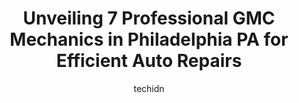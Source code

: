---
layout: ampstory
image: https://images.unsplash.com/photo-1598543877974-8fc727861c38?ixlib=rb-4.0.3&ixid=MnwxMjA3fDB8MHxwaG90by1wYWdlfHx8fGVufDB8fHx8&auto=format&fit=crop&w=640&h=853&q=80
author: techidn
featured: false
description: When it comes to maintaining and repairing your vehicle in Philadelphia PA, USA, you deserve nothing but the best. Thats why the 7 best GMC Mechanic in the area are here to offer their expe
title: Unveiling 7 Professional GMC Mechanics in Philadelphia PA for Efficient Auto Repairs
cover:
   title: Unveiling 7 Professional GMC Mechanics in Philadelphia PA for Efficient Auto Repairs
   subtitle: Rickpate
   background: https://images.unsplash.com/photo-1598543877974-8fc727861c38?ixlib=rb-4.0.3&ixid=MnwxMjA3fDB8MHxwaG90by1wYWdlfHx8fGVufDB8fHx8&auto=format&fit=crop&w=640&h=853&q=80

pages: 
 - layout: thirds
   top: <h1>#1 Waynes Garage</h1>
   bottom: "<p>I had a flat tire that needed repair and took it to Wayne. They were very busy and couldnt promise that they could fix it that day, which was not a problem for me. Two h</p>"
   background: https://www.knot35.com/toplist/wp-content/uploads/2023/06/best-gmc-mechanic-1-in-philadelphia-pa-1685836095.png
   backgroundblur: true
 - layout: thirds
   top: <h1>#2 Dons Auto Repair</h1>
   bottom: "<p>1132 E Passyunk Ave, Philadelphia, PA 19147, United States</p>"
   background: https://www.knot35.com/toplist/wp-content/uploads/2023/06/best-gmc-mechanic-2-in-philadelphia-pa-1685836096.png
   cta:
      link: https://www.knot35.com/toplist/unveiling-7-professional-gmc-mechanics-in-philadelphia-pa-for-efficient-auto-repairs/
      text: Unveiling 7 Professional GMC Mechanics in Philadelphia PA for Efficient Auto Repairs
 - layout: thirds
   top: <h1>#3 Eugens Auto Sales & Repairs</h1>
   bottom: "<p>8917 Frankford Ave, Philadelphia, PA 19136, United States</p>"
   background: https://www.knot35.com/toplist/wp-content/uploads/2023/06/best-gmc-mechanic-3-in-philadelphia-pa-1685836098.jpeg
   cta:
      link: https://www.knot35.com/toplist/unveiling-7-professional-gmc-mechanics-in-philadelphia-pa-for-efficient-auto-repairs/
      text: Unveiling 7 Professional GMC Mechanics in Philadelphia PA for Efficient Auto Repairs
 - layout: thirds
   top: <h1>#4 Xaviers Auto Center</h1>
   bottom: "<p>1845 Wakeling St, Philadelphia, PA 19124, United States</p>"
   background: https://images.unsplash.com/photo-1564951434112-64d74cc2a2d7?ixlib=rb-4.0.3&ixid=MnwxMjA3fDB8MHxwaG90by1wYWdlfHx8fGVufDB8fHx8&auto=format&fit=crop&w=640&h=853&q=80
   cta:
      link: https://www.knot35.com/toplist/unveiling-7-professional-gmc-mechanics-in-philadelphia-pa-for-efficient-auto-repairs/
      text: Unveiling 7 Professional GMC Mechanics in Philadelphia PA for Efficient Auto Repairs
 - layout: thirds
   top: <h1>#5 G & I Auto Repair</h1>
   bottom: "<p>10081 Sandmeyer Ln, Philadelphia, PA 19116, United States</p>"
   background: https://images.unsplash.com/photo-1518640467707-6811f4a6ab73?ixlib=rb-4.0.3&ixid=MnwxMjA3fDB8MHxwaG90by1wYWdlfHx8fGVufDB8fHx8&auto=format&fit=crop&w=640&h=853&q=80
   cta:
      link: https://www.knot35.com/toplist/unveiling-7-professional-gmc-mechanics-in-philadelphia-pa-for-efficient-auto-repairs/
      text: Unveiling 7 Professional GMC Mechanics in Philadelphia PA for Efficient Auto Repairs
 - layout: thirds
   top: <h1>#6 Kens Automotive</h1>
   bottom: "<p>341 N 10th St, Philadelphia, PA 19107, United States</p>"
   background: https://images.unsplash.com/photo-1522441815192-d9f04eb0615c?ixlib=rb-4.0.3&ixid=MnwxMjA3fDB8MHxwaG90by1wYWdlfHx8fGVufDB8fHx8&auto=format&fit=crop&w=640&h=853&q=80
   cta:
      link: https://www.knot35.com/toplist/unveiling-7-professional-gmc-mechanics-in-philadelphia-pa-for-efficient-auto-repairs/
      text: Unveiling 7 Professional GMC Mechanics in Philadelphia PA for Efficient Auto Repairs
 - layout: thirds
   top: <h1>#7 Jims Auto Service</h1>
   bottom: "<p>7563 Ridge Ave, Philadelphia, PA 19128, United States</p>"
   background: https://images.unsplash.com/photo-1527066579998-dbbae57f45ce?ixlib=rb-4.0.3&ixid=MnwxMjA3fDB8MHxwaG90by1wYWdlfHx8fGVufDB8fHx8&auto=format&fit=crop&w=640&h=853&q=80
   cta:
      link: https://www.knot35.com/toplist/unveiling-7-professional-gmc-mechanics-in-philadelphia-pa-for-efficient-auto-repairs/
      text: Unveiling 7 Professional GMC Mechanics in Philadelphia PA for Efficient Auto Repairs
 - layout: thirds
   middle: Continue reading...
   background: https://images.unsplash.com/photo-1540457036297-448b6b99e91c?ixlib=rb-4.0.3&ixid=MnwxMjA3fDB8MHxwaG90by1wYWdlfHx8fGVufDB8fHx8&auto=format&fit=crop&w=640&h=853&q=80
   cta:
      link: https://www.knot35.com/toplist/unveiling-7-professional-gmc-mechanics-in-philadelphia-pa-for-efficient-auto-repairs/
      text: Unveiling 7 Professional GMC Mechanics in Philadelphia PA for Efficient Auto Repairs
      
---